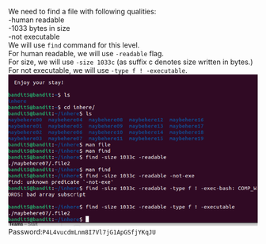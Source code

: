 We need to find a file with following qualities:<br>
-human readable<br>
-1033 bytes in size<br>
-not executable<br>
We will use `find` command for this level.<br>
For human readable, we will use `-readable` flag.<br>
For size, we will use `-size 1033c` (as suffix c denotes size written in bytes.)<br>
For not executable, we will use `-type f ! -executable`.<br>
![level-6](./images/image-5.png)<br>
Password:`P4L4vucdmLnm8I7Vl7jG1ApGSfjYKqJU`<br>